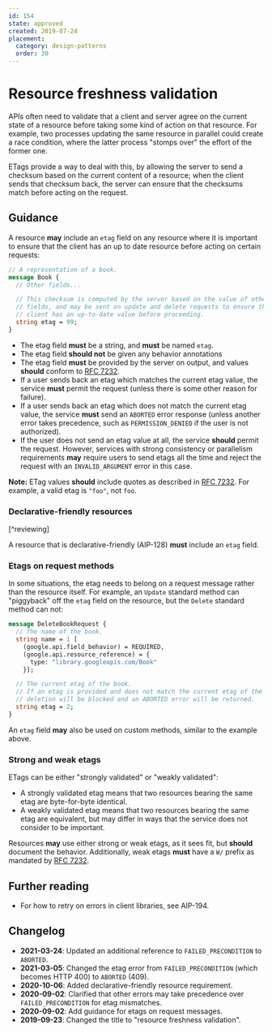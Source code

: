 ```yaml
---
id: 154
state: approved
created: 2019-07-24
placement:
  category: design-patterns
  order: 30
---
```


# Resource freshness validation

APIs often need to validate that a client and server agree on the current state
of a resource before taking some kind of action on that resource. For example,
two processes updating the same resource in parallel could create a race
condition, where the latter process "stomps over" the effort of the former one.

ETags provide a way to deal with this, by allowing the server to send a
checksum based on the current content of a resource; when the client sends that
checksum back, the server can ensure that the checksums match before acting on
the request.

## Guidance

A resource **may** include an `etag` field on any resource where it is
important to ensure that the client has an up to date resource before acting on
certain requests:

```proto
// A representation of a book.
message Book {
  // Other fields...

  // This checksum is computed by the server based on the value of other
  // fields, and may be sent on update and delete requests to ensure the
  // client has an up-to-date value before proceeding.
  string etag = 99;
}
```

- The etag field **must** be a string, and **must** be named `etag`.
- The etag field **should not** be given any behavior annotations
- The etag field **must** be provided by the server on output, and values
  **should** conform to [RFC 7232][].
- If a user sends back an etag which matches the current etag value, the
  service **must** permit the request (unless there is some other reason for
  failure).
- If a user sends back an etag which does not match the current etag value, the
  service **must** send an `ABORTED` error response (unless another error takes
  precedence, such as `PERMISSION_DENIED` if the user is not authorized).
- If the user does not send an etag value at all, the service **should** permit
  the request. However, services with strong consistency or parallelism
  requirements **may** require users to send etags all the time and reject the
  request with an `INVALID_ARGUMENT` error in this case.

**Note:** ETag values **should** include quotes as described in [RFC 7232][].
For example, a valid etag is `"foo"`, not `foo`.

### Declarative-friendly resources

[^reviewing]

A resource that is declarative-friendly (AIP-128) **must** include an `etag`
field.

### Etags on request methods

In some situations, the etag needs to belong on a request message rather than
the resource itself. For example, an `Update` standard method can "piggyback"
off the `etag` field on the resource, but the `Delete` standard method can not:

```proto
message DeleteBookRequest {
  // The name of the book.
  string name = 1 [
    (google.api.field_behavior) = REQUIRED,
    (google.api.resource_reference) = {
      type: "library.googleapis.com/Book"
    }];

  // The current etag of the book.
  // If an etag is provided and does not match the current etag of the book,
  // deletion will be blocked and an ABORTED error will be returned.
  string etag = 2;
}
```

An `etag` field **may** also be used on custom methods, similar to the example
above.

### Strong and weak etags

ETags can be either "strongly validated" or "weakly validated":

- A strongly validated etag means that two resources bearing the same etag are
  byte-for-byte identical.
- A weakly validated etag means that two resources bearing the same etag are
  equivalent, but may differ in ways that the service does not consider to be
  important.

Resources **may** use either strong or weak etags, as it sees fit, but
**should** document the behavior. Additionally, weak etags **must** have a `W/`
prefix as mandated by [RFC 7232][].

[rfc 7232]: https://tools.ietf.org/html/rfc7232#section-2.3

## Further reading

- For how to retry on errors in client libraries, see AIP-194.

## Changelog
- **2021-03-24**: Updated an additional reference to `FAILED_PRECONDITION` to `ABORTED`.
- **2021-03-05**: Changed the etag error from `FAILED_PRECONDITION` (which
  becomes HTTP 400) to `ABORTED` (409).
- **2020-10-06**: Added declarative-friendly resource requirement.
- **2020-09-02**: Clarified that other errors may take precedence over
  `FAILED_PRECONDITION` for etag mismatches.
- **2020-09-02**: Add guidance for etags on request messages.
- **2019-09-23**: Changed the title to "resource freshness validation".
